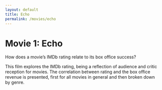 ```yaml
---
layout: default
title: Echo
permalink: /movies/echo
---
```


# Movie 1: Echo
How does a movie’s IMDb rating relate to its box office success?

This film explores the IMDb rating, being a reflection of audience and critic reception for movies. The correlation between rating and the box office revenue is presented, first for all movies in general and then broken down by genre.
